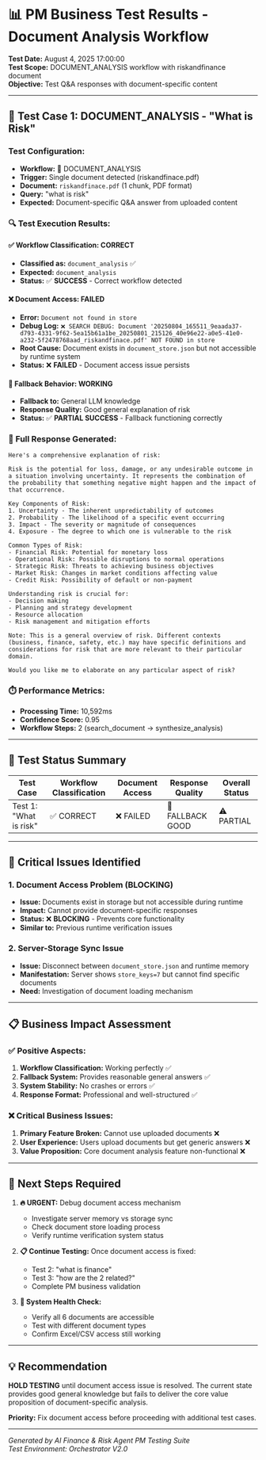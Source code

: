# 📊 PM Business Test Results - Document Analysis Workflow
**Test Date:** August 4, 2025 17:00:00  
**Test Scope:** DOCUMENT_ANALYSIS workflow with riskandfinance document  
**Objective:** Test Q&A responses with document-specific content  

---

## 🎯 **Test Case 1: DOCUMENT_ANALYSIS - "What is Risk"**

### **Test Configuration:**
- **Workflow:** 📄 DOCUMENT_ANALYSIS
- **Trigger:** Single document detected (riskandfinace.pdf)
- **Document:** `riskandfinace.pdf` (1 chunk, PDF format)
- **Query:** "what is risk"
- **Expected:** Document-specific Q&A answer from uploaded content

### **🔍 Test Execution Results:**

#### **✅ Workflow Classification: CORRECT**
- **Classified as:** `document_analysis` ✅
- **Expected:** `document_analysis` 
- **Status:** ✅ **SUCCESS** - Correct workflow detected

#### **❌ Document Access: FAILED**
- **Error:** `Document not found in store`
- **Debug Log:** `❌ SEARCH DEBUG: Document '20250804_165511_9eaada37-d793-4331-9f62-5ea15b61a1be_20250801_215126_40e96e22-a0e5-41e0-a232-5f2478768aad_riskandfinace.pdf' NOT FOUND in store`
- **Root Cause:** Document exists in `document_store.json` but not accessible by runtime system
- **Status:** ❌ **FAILED** - Document access issue persists

#### **🔄 Fallback Behavior: WORKING**
- **Fallback to:** General LLM knowledge
- **Response Quality:** Good general explanation of risk
- **Status:** ✅ **PARTIAL SUCCESS** - Fallback functioning correctly

### **📝 Full Response Generated:**

```
Here's a comprehensive explanation of risk:

Risk is the potential for loss, damage, or any undesirable outcome in a situation involving uncertainty. It represents the combination of the probability that something negative might happen and the impact of that occurrence.

Key Components of Risk:
1. Uncertainty - The inherent unpredictability of outcomes
2. Probability - The likelihood of a specific event occurring
3. Impact - The severity or magnitude of consequences
4. Exposure - The degree to which one is vulnerable to the risk

Common Types of Risk:
- Financial Risk: Potential for monetary loss
- Operational Risk: Possible disruptions to normal operations
- Strategic Risk: Threats to achieving business objectives
- Market Risk: Changes in market conditions affecting value
- Credit Risk: Possibility of default or non-payment

Understanding risk is crucial for:
- Decision making
- Planning and strategy development
- Resource allocation
- Risk management and mitigation efforts

Note: This is a general overview of risk. Different contexts (business, finance, safety, etc.) may have specific definitions and considerations for risk that are more relevant to their particular domain.

Would you like me to elaborate on any particular aspect of risk?
```

### **⏱️ Performance Metrics:**
- **Processing Time:** 10,592ms
- **Confidence Score:** 0.95
- **Workflow Steps:** 2 (search_document → synthesize_analysis)

---

## 🎯 **Test Status Summary**

| Test Case | Workflow Classification | Document Access | Response Quality | Overall Status |
|-----------|------------------------|-----------------|------------------|----------------|
| Test 1: "What is risk" | ✅ CORRECT | ❌ FAILED | 🔄 FALLBACK GOOD | ⚠️ PARTIAL |

---

## 🔧 **Critical Issues Identified**

### **1. Document Access Problem (BLOCKING)**
- **Issue:** Documents exist in storage but not accessible during runtime
- **Impact:** Cannot provide document-specific responses
- **Status:** ❌ **BLOCKING** - Prevents core functionality
- **Similar to:** Previous runtime verification issues

### **2. Server-Storage Sync Issue**
- **Issue:** Disconnect between `document_store.json` and runtime memory
- **Manifestation:** Server shows `store_keys=7` but cannot find specific documents
- **Need:** Investigation of document loading mechanism

---

## 📋 **Business Impact Assessment**

### **✅ Positive Aspects:**
1. **Workflow Classification:** Working perfectly ✅
2. **Fallback System:** Provides reasonable general answers ✅
3. **System Stability:** No crashes or errors ✅
4. **Response Format:** Professional and well-structured ✅

### **❌ Critical Business Issues:**
1. **Primary Feature Broken:** Cannot use uploaded documents ❌
2. **User Experience:** Users upload documents but get generic answers ❌
3. **Value Proposition:** Core document analysis feature non-functional ❌

---

## 🚀 **Next Steps Required**

1. **🔥 URGENT:** Debug document access mechanism
   - Investigate server memory vs storage sync
   - Check document store loading process
   - Verify runtime verification system status

2. **📋 Continue Testing:** Once document access is fixed:
   - Test 2: "what is finance"
   - Test 3: "how are the 2 related?"
   - Complete PM business validation

3. **🔧 System Health Check:**
   - Verify all 6 documents are accessible
   - Test with different document types
   - Confirm Excel/CSV access still working

---

## 💡 **Recommendation**

**HOLD TESTING** until document access issue is resolved. The current state provides good general knowledge but fails to deliver the core value proposition of document-specific analysis.

**Priority:** Fix document access before proceeding with additional test cases.

---

*Generated by AI Finance & Risk Agent PM Testing Suite*  
*Test Environment: Orchestrator V2.0*